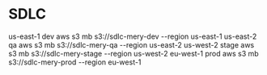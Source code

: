 # SDLC




us-east-1     dev
aws s3  mb  s3://sdlc-mery-dev    --region    us-east-1 
us-east-2     qa
aws s3  mb  s3://sdlc-mery-qa    --region    us-east-2
us-west-2    stage 
aws s3  mb  s3://sdlc-mery-stage   --region    us-west-2
eu-west-1    prod 
aws s3  mb  s3://sdlc-mery-prod    --region    eu-west-1